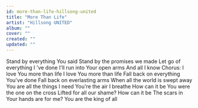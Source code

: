 ```yaml
---
id: more-than-life-hillsong-united
title: "More Than Life"
artist: "Hillsong UNITED"
album: ""
cover: ""
created: ""
updated: ""
---
```


Stand by everything You said
Stand by the promises we made
Let go of everything I 've done
I'll run into Your open arms
And all I know
Chorus:
I love You more than life
I love You more than life
Fall back on everything You've done
Fall back on everlasting arms
When all the world is swept away
You are all the things I need
You're the air I breathe
How can it be
You were the one on the cross
Lifted for all our shame?
How can it be
The scars in Your hands are for me?
You are the king of all